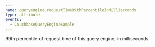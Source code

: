 ```yaml
---
name: queryengine.requestTime99thPercentileInMilliseconds
type: attribute
events:
  - CouchbaseQueryEngineSample
---
```


99th percentile of request time of this query engine, in milliseconds.